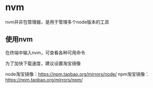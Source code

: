 # nvm

nvm并非包管理器，是用于管理多个node版本的工具


## 使用nvm

在终端中输入nvm，可查看各种可用命令

为了加快下载速度，建议设置淘宝镜像

node淘宝镜像：https://npm.taobao.org/mirrors/node/
npm淘宝镜像：https://npm.taobao.org/mirrors/npm/